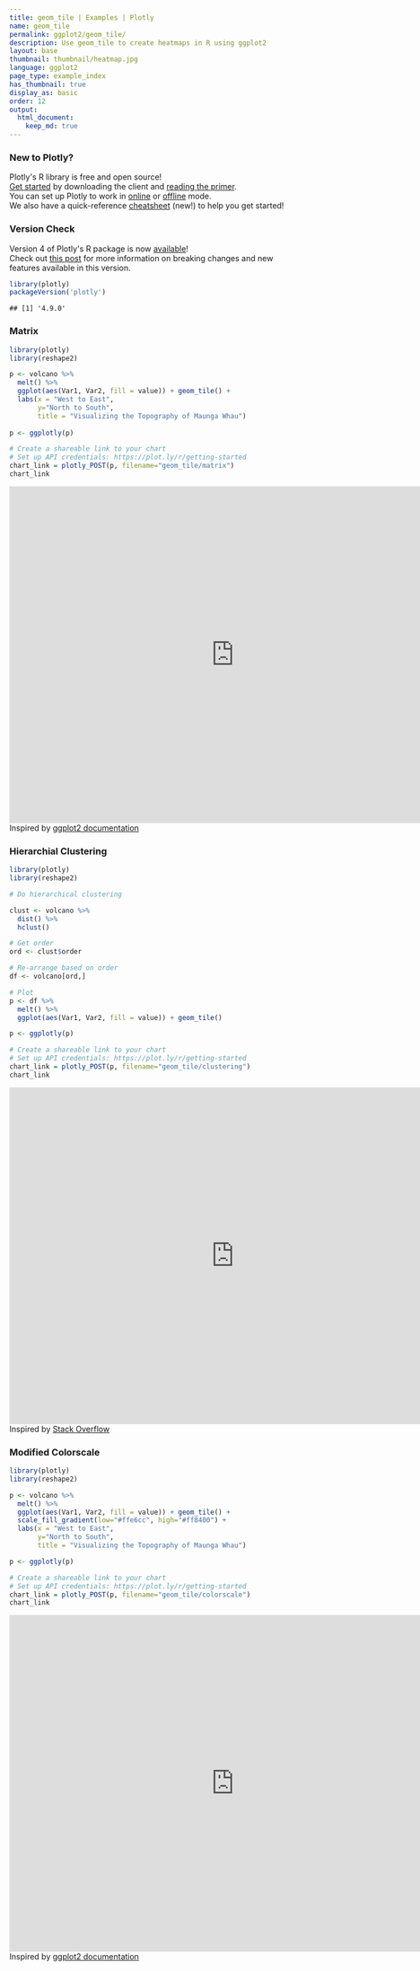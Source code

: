 ```yaml
---
title: geom_tile | Examples | Plotly
name: geom_tile
permalink: ggplot2/geom_tile/
description: Use geom_tile to create heatmaps in R using ggplot2
layout: base
thumbnail: thumbnail/heatmap.jpg
language: ggplot2
page_type: example_index
has_thumbnail: true
display_as: basic
order: 12
output:
  html_document:
    keep_md: true
---
```




### New to Plotly?

Plotly's R library is free and open source!<br>
[Get started](https://plot.ly/r/getting-started/) by downloading the client and [reading the primer](https://plot.ly/r/getting-started/).<br>
You can set up Plotly to work in [online](https://plot.ly/r/getting-started/#hosting-graphs-in-your-online-plotly-account) or [offline](https://plot.ly/r/offline/) mode.<br>
We also have a quick-reference [cheatsheet](https://images.plot.ly/plotly-documentation/images/r_cheat_sheet.pdf) (new!) to help you get started!

### Version Check

Version 4 of Plotly's R package is now [available](https://plot.ly/r/getting-started/#installation)!<br>
Check out [this post](http://moderndata.plot.ly/upgrading-to-plotly-4-0-and-above/) for more information on breaking changes and new features available in this version.


```r
library(plotly)
packageVersion('plotly')
```

```
## [1] '4.9.0'
```

### Matrix


```r
library(plotly)
library(reshape2)

p <- volcano %>%
  melt() %>% 
  ggplot(aes(Var1, Var2, fill = value)) + geom_tile() +
  labs(x = "West to East",
       y="North to South",
       title = "Visualizing the Topography of Maunga Whau")
  
p <- ggplotly(p)

# Create a shareable link to your chart
# Set up API credentials: https://plot.ly/r/getting-started
chart_link = plotly_POST(p, filename="geom_tile/matrix")
chart_link
```

<iframe src="https://plot.ly/~RPlotBot/4175.embed" width="800" height="600" id="igraph" scrolling="no" seamless="seamless" frameBorder="0"> </iframe>
Inspired by <a href="http://docs.ggplot2.org/current/">ggplot2 documentation</a>

### Hierarchial Clustering


```r
library(plotly)
library(reshape2)

# Do hierarchical clustering

clust <- volcano %>% 
  dist() %>% 
  hclust()

# Get order
ord <- clust$order

# Re-arrange based on order
df <- volcano[ord,]

# Plot
p <- df %>%
  melt() %>% 
  ggplot(aes(Var1, Var2, fill = value)) + geom_tile()

p <- ggplotly(p)

# Create a shareable link to your chart
# Set up API credentials: https://plot.ly/r/getting-started
chart_link = plotly_POST(p, filename="geom_tile/clustering")
chart_link
```

<iframe src="https://plot.ly/~RPlotBot/4177.embed" width="800" height="600" id="igraph" scrolling="no" seamless="seamless" frameBorder="0"> </iframe>
Inspired by <a href="http://stackoverflow.com/questions/25528059/cluster-data-in-heat-map-in-r-ggplot">Stack Overflow</a>

### Modified Colorscale


```r
library(plotly)
library(reshape2)

p <- volcano %>%
  melt() %>% 
  ggplot(aes(Var1, Var2, fill = value)) + geom_tile() +
  scale_fill_gradient(low="#ffe6cc", high="#ff8400") +
  labs(x = "West to East",
       y="North to South",
       title = "Visualizing the Topography of Maunga Whau")

p <- ggplotly(p)

# Create a shareable link to your chart
# Set up API credentials: https://plot.ly/r/getting-started
chart_link = plotly_POST(p, filename="geom_tile/colorscale")
chart_link
```

<iframe src="https://plot.ly/~RPlotBot/4179.embed" width="800" height="600" id="igraph" scrolling="no" seamless="seamless" frameBorder="0"> </iframe>
Inspired by <a href="http://docs.ggplot2.org/current/">ggplot2 documentation</a>
